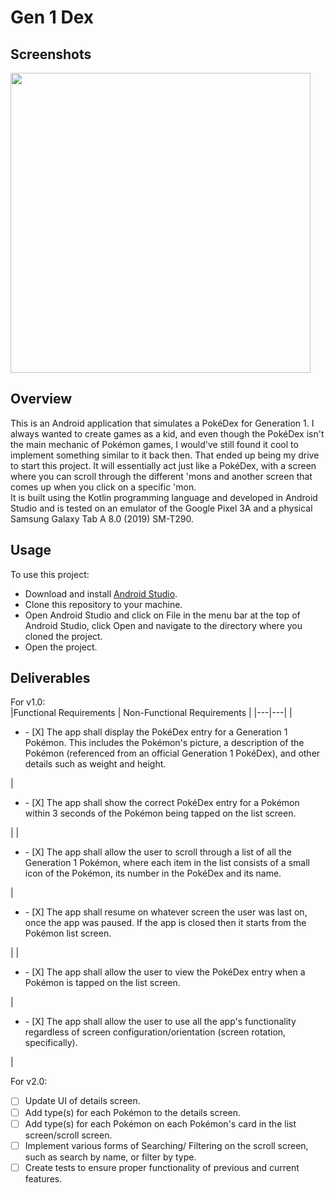 # Gen 1 Dex

## Screenshots

<img src="https://github.com/AS-Coope/Gen1Dex/assets/94488901/ee50927c-68ec-430d-aabe-d454cafeb5f4" height="480" width="auto">  

## Overview
This is an Android application that simulates a PokéDex for Generation 1. I always wanted to create games as a kid, and even though the PokéDex isn't the main mechanic of Pokémon games, I would've still found it cool to implement something similar to it back then. That ended up being my drive to start this project. It will essentially act just like a PokéDex, with a screen where you can scroll through the different 'mons and another screen that comes up when you click on a specific 'mon.  
It is built using the Kotlin programming language and developed in Android Studio and is tested on an emulator of the Google Pixel 3A and a physical Samsung Galaxy Tab A 8.0 (2019) SM-T290.

## Usage
To use this project:
- Download and install [Android Studio](https://developer.android.com/studio).
- Clone this repository to your machine.
- Open Android Studio and click on File in the menu bar at the top of Android Studio, click Open and navigate to the directory where you cloned the project.
- Open the project.

## Deliverables
For v1.0:  
|Functional Requirements | Non-Functional Requirements |
|---|---|
| <ul><li>- [X] The app shall display the PokéDex entry for a Generation 1 Pokémon. This includes the Pokémon's picture, a description of the Pokémon (referenced from an official Generation 1 PokéDex), and other details such as weight and height.</ul></li> | <ul><li>- [X] The app shall show the correct PokéDex entry for a Pokémon within 3 seconds of the Pokémon being tapped on the list screen.</ul></li> |
| <ul><li>- [X] The app shall allow the user to scroll through a list of all the Generation 1 Pokémon, where each item in the list consists of a small icon of the Pokémon, its number in the PokéDex and its name.</ul></li> | <ul><li>- [X] The app shall resume on whatever screen the user was last on, once the app was paused. If the app is closed then it starts from the Pokémon list screen.</ul></li> |
| <ul><li>- [X] The app shall allow the user to view the PokéDex entry when a Pokémon is tapped on the list screen.</ul></li> | <ul><li>- [X] The app shall allow the user to use all the app's functionality regardless of screen configuration/orientation (screen rotation, specifically).</ul></li> |

For v2.0:
- [ ] Update UI of details screen.
- [ ] Add type(s) for each Pokémon to the details screen.
- [ ] Add type(s) for each Pokémon on each Pokémon's card in
the list screen/scroll screen.
- [ ] Implement various forms of Searching/ Filtering on the 
scroll screen, such as search by name, or filter by type.
-[ ] Create tests to ensure proper functionality of previous and current features.
